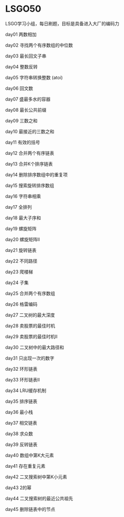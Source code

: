 # LSGO50
LSGO学习小组，每日刷题，目标是具备进入大厂的编码力

day01   两数相加

day02   寻找两个有序数组的中位数

day03   最长回文子串

day04   整数反转

day05   字符串转换整数 (atoi)

day06   回文数

day07   盛最多水的容器

day08   最长公共前缀

day09   三数之和

day10   最接近的三数之和

day11   有效的括号

day12   合并两个有序链表

day13   合并K个排序链表

day14   删除排序数组中的重复项

day15   搜索旋转排序数组

day16   字符串相乘

day17   全排列

day18   最大子序和

day19   螺旋矩阵

day20   螺旋矩阵II

day21   旋转链表

day22   不同路径

day23   爬楼梯

day24   子集

day25   合并两个有序数组

day26   格雷编码

day27   二叉树的最大深度

day28   卖股票的最佳时机

day29   卖股票的最佳时机II

day30   二叉树中的最大路径和

day31   只出现一次的数字

day32   环形链表

day33   环形链表II

day34   LRU缓存机制

day35   排序链表

day36   最小栈

day37   相交链表

day38   求众数

day39   反转链表

day40   数组中第K大元素

day41   存在重复元素

day42   二叉搜索树中第K小元素

day43   2的幂

day44   二叉搜索树的最近公共祖先

day45   删除链表中的节点
